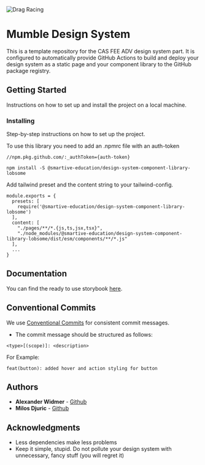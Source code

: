 ![Drag Racing](https://i.imgur.com/Hjz6EvH.png)

# Mumble Design System

This is a template repository for the CAS FEE ADV design system part. 
It is configured to automatically provide GitHub Actions to build and deploy your design system as a static page and your component library to the GitHub package registry.

## Getting Started

Instructions on how to set up and install the project on a local machine.

### Installing

Step-by-step instructions on how to set up the project.

To use this library you need to add an .npmrc file with an auth-token

```
//npm.pkg.github.com/:_authToken={auth-token}
```

```
npm install -S @smartive-education/design-system-component-library-lobsome
```

Add tailwind preset and the content string to your tailwind-config.
```
module.exports = {
  presets: [
    require('@smartive-education/design-system-component-library-lobsome')
  ],
  content: [
    "./pages/**/*.{js,ts,jsx,tsx}",
    "./node_modules/@smartive-education/design-system-component-library-lobsome/dist/esm/components/**/*.js"
  ],
  ...
}
```


## Documentation

You can find the ready to use storybook [here](https://smartive-education.github.io/design-system-component-library-lobsome/).

## Conventional Commits

We use [Conventional Commits](https://www.conventionalcommits.org/en/v1.0.0/) for consistent commit messages.
- The commit message should be structured as follows:

```
<type>[(scope)]: <description>
```

For Example: 
```
feat(button): added hover and action styling for button
```

## Authors

* **Alexander Widmer** - [Github](https://github.com/ejthan)
* **Milos Djuric** - [Github](https://github.com/djurango)


## Acknowledgments

* Less dependencies make less problems
* Keep it simple, stupid. Do not pollute your design system with unnecessary, fancy stuff (you will regret it) 
